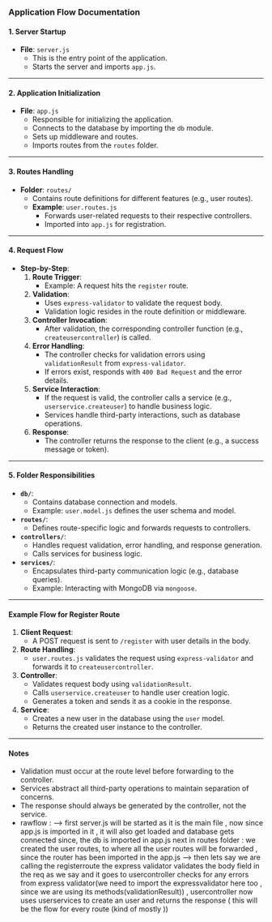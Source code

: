 ### Application Flow Documentation

#### **1. Server Startup**
- **File**: `server.js`
  - This is the entry point of the application.
  - Starts the server and imports `app.js`.

---

#### **2. Application Initialization**
- **File**: `app.js`
  - Responsible for initializing the application.
  - Connects to the database by importing the `db` module.
  - Sets up middleware and routes.
  - Imports routes from the `routes` folder.

---

#### **3. Routes Handling**
- **Folder**: `routes/`
  - Contains route definitions for different features (e.g., user routes).
  - **Example**: `user.routes.js`
    - Forwards user-related requests to their respective controllers.
    - Imported into `app.js` for registration.

---

#### **4. Request Flow**
- **Step-by-Step**:
  1. **Route Trigger**:
     - Example: A request hits the `register` route.
  2. **Validation**:
     - Uses `express-validator` to validate the request body.
     - Validation logic resides in the route definition or middleware.
  3. **Controller Invocation**:
     - After validation, the corresponding controller function (e.g., `createusercontroller`) is called.
  4. **Error Handling**:
     - The controller checks for validation errors using `validationResult` from `express-validator`.
     - If errors exist, responds with `400 Bad Request` and the error details.
  5. **Service Interaction**:
     - If the request is valid, the controller calls a service (e.g., `userservice.createuser`) to handle business logic.
     - Services handle third-party interactions, such as database operations.
  6. **Response**:
     - The controller returns the response to the client (e.g., a success message or token).

---

#### **5. Folder Responsibilities**
- **`db/`**:
  - Contains database connection and models.
  - Example: `user.model.js` defines the user schema and model.
- **`routes/`**:
  - Defines route-specific logic and forwards requests to controllers.
- **`controllers/`**:
  - Handles request validation, error handling, and response generation.
  - Calls services for business logic.
- **`services/`**:
  - Encapsulates third-party communication logic (e.g., database queries).
  - Example: Interacting with MongoDB via `mongoose`.

---

#### **Example Flow for Register Route**
1. **Client Request**:
   - A POST request is sent to `/register` with user details in the body.
2. **Route Handling**:
   - `user.routes.js` validates the request using `express-validator` and forwards it to `createusercontroller`.
3. **Controller**:
   - Validates request body using `validationResult`.
   - Calls `userservice.createuser` to handle user creation logic.
   - Generates a token and sends it as a cookie in the response.
4. **Service**:
   - Creates a new user in the database using the `user` model.
   - Returns the created user instance to the controller.

---

#### **Notes**
- Validation must occur at the route level before forwarding to the controller.
- Services abstract all third-party operations to maintain separation of concerns.
- The response should always be generated by the controller, not the service.
- rawflow  : --> 
first server.js will be started as it is the main file , 
now since app.js is imported  in it , it will also get loaded and database gets connected since, the db is imported in app.js
next  in routes folder  : we created the user routes, to where all the user routes will be forwarded , since the router has been imported in the app.js  --> then lets say  we are calling the registerroute  the express validator  validates the body field in the req  as we say and it goes to usercontroller checks for any errors from express validator(we need to import the expressvalidator here too , since we are using its methods(validationResult))  , usercontroller  now uses userservices to create an user and returns the response ( this will be the flow for every route (kind of mostly ))